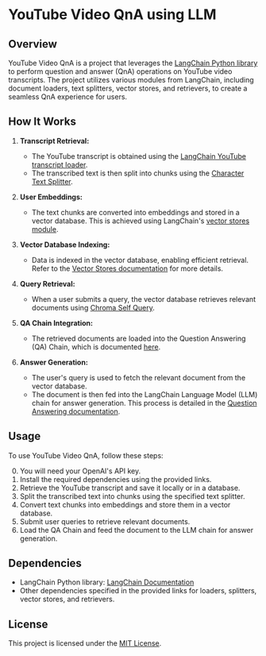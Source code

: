 # YouTube Video QnA using LLM

## Overview

YouTube Video QnA is a project that leverages the [LangChain Python library](https://python.langchain.com) to perform question and answer (QnA) operations on YouTube video transcripts. The project utilizes various modules from LangChain, including document loaders, text splitters, vector stores, and retrievers, to create a seamless QnA experience for users.

## How It Works

1. **Transcript Retrieval:**
   - The YouTube transcript is obtained using the [LangChain YouTube transcript loader](https://python.langchain.com/docs/integrations/document_loaders/youtube_transcript).
   - The transcribed text is then split into chunks using the [Character Text Splitter](https://python.langchain.com/docs/modules/data_connection/document_transformers/text_splitters/character_text_splitter).

2. **User Embeddings:**
   - The text chunks are converted into embeddings and stored in a vector database. This is achieved using LangChain's [vector stores module](https://python.langchain.com/docs/modules/data_connection/vectorstores/).

3. **Vector Database Indexing:**
   - Data is indexed in the vector database, enabling efficient retrieval. Refer to the [Vector Stores documentation](https://python.langchain.com/docs/modules/data_connection/vectorstores/) for more details.

4. **Query Retrieval:**
   - When a user submits a query, the vector database retrieves relevant documents using [Chroma Self Query](https://python.langchain.com/docs/modules/data_connection/retrievers/self_query/chroma_self_query).

5. **QA Chain Integration:**
   - The retrieved documents are loaded into the Question Answering (QA) Chain, which is documented [here](https://python.langchain.com/docs/use_cases/question_answering/).

6. **Answer Generation:**
   - The user's query is used to fetch the relevant document from the vector database.
   - The document is then fed into the LangChain Language Model (LLM) chain for answer generation. This process is detailed in the [Question Answering documentation](https://python.langchain.com/docs/use_cases/question_answering/).

## Usage

To use YouTube Video QnA, follow these steps:

0. You will need your OpenAI's API key.
1. Install the required dependencies using the provided links.
2. Retrieve the YouTube transcript and save it locally or in a database.
3. Split the transcribed text into chunks using the specified text splitter.
4. Convert text chunks into embeddings and store them in a vector database.
5. Submit user queries to retrieve relevant documents.
6. Load the QA Chain and feed the document to the LLM chain for answer generation.

## Dependencies

- LangChain Python library: [LangChain Documentation](https://python.langchain.com)
- Other dependencies specified in the provided links for loaders, splitters, vector stores, and retrievers.

## License

This project is licensed under the [MIT License](LICENSE).
